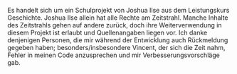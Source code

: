 Es handelt sich um ein Schulprojekt von Joshua Ilse aus dem Leistungskurs Geschichte.
Joshua Ilse allein hat alle Rechte am Zeitstrahl. Manche Inhalte des Zeitstrahls gehen auf andere zurück, doch ihre Weiterverwendung in diesem Projekt ist erlaubt und Quellenangaben liegen vor.
Ich danke denjenigen Personen, die mir während der Entwicklung auch Rückmeldung gegeben haben; besonders/insbesondere Vincent, der sich die Zeit nahm, Fehler in meinen Code anzusprechen und mir Verbesserungsvorschläge gab. 
